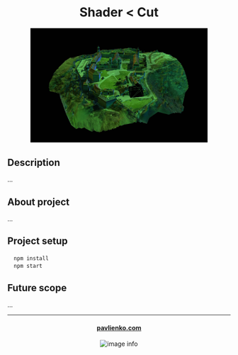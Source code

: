 # <div align="center">Shader < Cut</div>

<div align="center"/>
<img width="400" alt="main-logo" src="./assets/cover.jpeg" />
</div>

<!-- # <div align="center">[Live Demo](https://pavlienko.github.io/r3f-simple-grass-shader)</div> -->

## Description
...

## About project

...

## Project setup

```js
  npm install
  npm start
```

## Future scope

...

---

<div align="center">

#### [pavlienko.com](https://pavlienko.com)
![image info](./src/assets/pface64.png)

</div>
